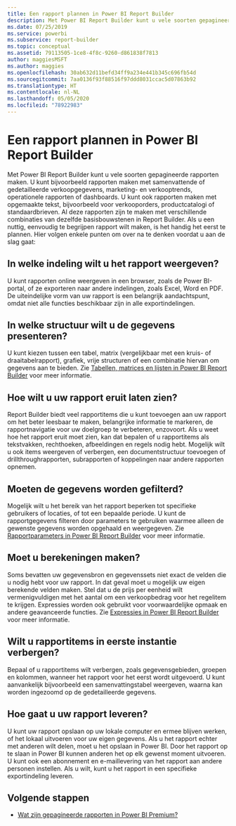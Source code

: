 ```yaml
---
title: Een rapport plannen in Power BI Report Builder
description: Met Power BI Report Builder kunt u vele soorten gepagineerde rapporten maken. Als u een nuttig, eenvoudig te begrijpen rapport wilt maken, is het handig het eerst te plannen.
ms.date: 07/25/2019
ms.service: powerbi
ms.subservice: report-builder
ms.topic: conceptual
ms.assetid: 79113505-1ce8-4f8c-9260-d861838f7813
author: maggiesMSFT
ms.author: maggies
ms.openlocfilehash: 30ab632d11befd34ff9a234e441b345c696fb54d
ms.sourcegitcommit: 7aa0136f93f88516f97ddd8031ccac5d07863b92
ms.translationtype: HT
ms.contentlocale: nl-NL
ms.lasthandoff: 05/05/2020
ms.locfileid: "78922983"
---
```

# <a name="planning-a-report-in-power-bi-report-builder"></a>Een rapport plannen in Power BI Report Builder

Met Power BI Report Builder kunt u vele soorten gepagineerde rapporten maken. U kunt bijvoorbeeld rapporten maken met samenvattende of gedetailleerde verkoopgegevens, marketing- en verkooptrends, operationele rapporten of dashboards. U kunt ook rapporten maken met opgemaakte tekst, bijvoorbeeld voor verkooporders, productcatalogi of standaardbrieven. Al deze rapporten zijn te maken met verschillende combinaties van dezelfde basisbouwstenen in Report Builder. Als u een nuttig, eenvoudig te begrijpen rapport wilt maken, is het handig het eerst te plannen. Hier volgen enkele punten om over na te denken voordat u aan de slag gaat:  
  
## <a name="in-what-format-do-you-want-the-report-to-appear"></a>In welke indeling wilt u het rapport weergeven?
  
U kunt rapporten online weergeven in een browser, zoals de Power BI-portal, of ze exporteren naar andere indelingen, zoals Excel, Word en PDF. De uiteindelijke vorm van uw rapport is een belangrijk aandachtspunt, omdat niet alle functies beschikbaar zijn in alle exportindelingen. 
  
## <a name="in-what-structure-do-you-want-to-present-the-data"></a>In welke structuur wilt u de gegevens presenteren?
  
U kunt kiezen tussen een tabel, matrix (vergelijkbaar met een kruis- of draaitabelrapport), grafiek, vrije structuren of een combinatie hiervan om gegevens aan te bieden. Zie [Tabellen, matrices en lijsten in Power BI Report Builder](report-builder-tables-matrices-lists.md) voor meer informatie.  
  
## <a name="how-do-you-want-your-report-to-look"></a>Hoe wilt u uw rapport eruit laten zien?
  
Report Builder biedt veel rapportitems die u kunt toevoegen aan uw rapport om het beter leesbaar te maken, belangrijke informatie te markeren, de rapportnavigatie voor uw doelgroep te verbeteren, enzovoort. Als u weet hoe het rapport eruit moet zien, kan dat bepalen of u rapportitems als tekstvakken, rechthoeken, afbeeldingen en regels nodig hebt. Mogelijk wilt u ook items weergeven of verbergen, een documentstructuur toevoegen of drillthroughrapporten, subrapporten of koppelingen naar andere rapporten opnemen.   
  
## <a name="should-the-data-be-filtered"></a>Moeten de gegevens worden gefilterd?
  
Mogelijk wilt u het bereik van het rapport beperken tot specifieke gebruikers of locaties, of tot een bepaalde periode. U kunt de rapportgegevens filteren door parameters te gebruiken waarmee alleen de gewenste gegevens worden opgehaald en weergegeven. Zie [Rapportparameters in Power BI Report Builder](paginated-reports-parameters.md) voor meer informatie.  
  
## <a name="do-you-need-to-create-calculations"></a>Moet u berekeningen maken? 
  
Soms bevatten uw gegevensbron en gegevenssets niet exact de velden die u nodig hebt voor uw rapport. In dat geval moet u mogelijk uw eigen berekende velden maken. Stel dat u de prijs per eenheid wilt vermenigvuldigen met het aantal om een verkoopbedrag voor het regelitem te krijgen. Expressies worden ook gebruikt voor voorwaardelijke opmaak en andere geavanceerde functies. Zie [Expressies in Power BI Report Builder](report-builder-expressions.md) voor meer informatie.  
  
## <a name="do-you-want-to-hide-report-items-initially"></a>Wilt u rapportitems in eerste instantie verbergen?
  
Bepaal of u rapportitems wilt verbergen, zoals gegevensgebieden, groepen en kolommen, wanneer het rapport voor het eerst wordt uitgevoerd. U kunt aanvankelijk bijvoorbeeld een samenvattingstabel weergeven, waarna kan worden ingezoomd op de gedetailleerde gegevens. 
  
## <a name="how-are-you-going-to-deliver-your-report"></a>Hoe gaat u uw rapport leveren?  
  
U kunt uw rapport opslaan op uw lokale computer en ermee blijven werken, of het lokaal uitvoeren voor uw eigen gegevens. Als u het rapport echter met anderen wilt delen, moet u het opslaan in Power BI. Door het rapport op te slaan in Power BI kunnen anderen het op elk gewenst moment uitvoeren. U kunt ook een abonnement en e-maillevering van het rapport aan andere personen instellen. Als u wilt, kunt u het rapport in een specifieke exportindeling leveren. 
  
## <a name="next-steps"></a>Volgende stappen

- [Wat zijn gepagineerde rapporten in Power BI Premium?](paginated-reports-report-builder-power-bi.md)
